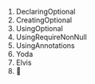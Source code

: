 1. DeclaringOptional
2. CreatingOptional
3. UsingOptional
4. UsingRequireNonNull
5. UsingAnnotations
6. Yoda
7. Elvis
8. 🙏
